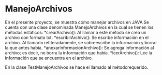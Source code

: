 # ManejoArchivos
En el presente proyecto, se muestra cómo manejar archivos en JAVA
Se cuenta con una clase denominada ManejoArchivos en la cual se tienen los métodos estáticos: 
*crearArchivo(): Al llamar a este método se crea un archivo con formato txt.
*escribirArchivo(): Se escribe información en el archivo. Al llamarlo retiteradamente, se sobreescribe la información y borrar la que antes había.
*anexarInformacionArchivo(): Se agrega información al archivo; es decir, no borra la información que había.
*leerArchivo(): Lee la información que se encuentra en el archivo.

En la clase TestManejoArchivos se hace el llamado al métodorequerido.
